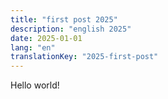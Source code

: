 ```yaml
---
title: "first post 2025"
description: "english 2025"
date: 2025-01-01
lang: "en"
translationKey: "2025-first-post"
---
```


Hello world!
